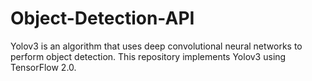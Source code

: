 # Object-Detection-API
Yolov3 is an algorithm that uses deep convolutional neural networks to perform object detection. This repository implements Yolov3 using TensorFlow 2.0. 
